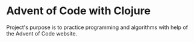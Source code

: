 # Advent of Code with Clojure

Project's purpose is to practice programming and algorithms with help of the 
Advent of Code website.